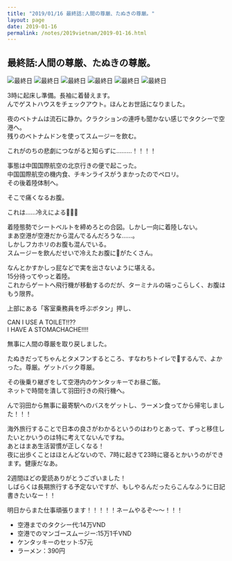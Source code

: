 ```yaml
---
title: "2019/01/16 最終話:人間の尊厳、たぬきの尊厳。"
layout: page
date: 2019-01-16
permalink: /notes/2019vietnam/2019-01-16.html
---
```


## 最終話:人間の尊厳、たぬきの尊厳。

![最終日](images/98.jpeg "最終日") 
![最終日](images/99.jpeg "最終日") 
![最終日](images/100.jpeg "最終日") 
![最終日](images/101.jpeg "最終日") 
![最終日](images/102.jpeg "最終日") 
![最終日](images/103.jpeg "最終日") 

3時に起床し準備。長袖に着替えます。  
んでゲストハウスをチェックアウト。ほんとお世話になりました。  
  
夜のベトナムは流石に静か。クラクションの連呼も聞かない感じでタクシーで空港へ。  
残りのベトナムドンを使ってスムージーを飲む。  
  
これがのちの悲劇につながると知らずに………！！！！  
  
事態は中国国際航空の北京行きの便で起こった。  
中国国際航空の機内食、チキンライスがうまかったのでペロリ。  
その後着陸体制へ。  
  
そこで痛くなるお腹。  
  
これは……冷えによる💩💩💩  
  
着陸態勢でシートベルトを締めろとの合図。しかし一向に着陸しない。  
まあ空港が空港だから混んでるんだろうな……。  
しかしフカホリのお腹も混んでいる。  
スムージーを飲んだせいで冷えたお腹に💩がたくさん。  
  
なんとかすかしっ屁などで実を出さないように堪える。  
15分待ってやっと着陸。  
これからゲートへ飛行機が移動するのだが、ターミナルの端っこらしく、お腹はもう限界。  
  
上部にある「客室乗務員を呼ぶボタン」押し、  
  
CAN I USE A TOILET!!??  
I HAVE A STOMACHACHE!!!!  
  
無事に人間の尊厳を取り戻しました。  
  
たぬきだってちゃんとタメフンするところ、すなわちトイレで💩するんで、よかった。尊厳。ゲットバック尊厳。
  
その後乗り継ぎをして空港内のケンタッキーでお昼ご飯。  
ネットで時間を潰して羽田行きの飛行機へ。  
  
んで羽田から無事に最寄駅へのバスをゲットし、ラーメン食ってから帰宅しました！！！  
  
海外旅行することで日本の良さがわかるというのはわりとあって、ずっと移住したいとかいうのは特に考えてないんですね。  
あとはまあ生活習慣が正しくなる！  
夜に出歩くことはほとんどないので、7時に起きて23時に寝るとかいうのができます。健康だなあ。  
  
2週間ほどの愛読ありがとうございました！  
しばらくは長期旅行する予定ないですが、もしやるんだったらこんなふうに日記書きたいなー！！  
  
明日からまた仕事頑張ります！！！！！ネームやるぞ〜〜！！！  

- 空港までのタクシー代:14万VND
- 空港でのマンゴースムージー:15万1千VND
- ケンタッキーのセット:57元
- ラーメン：390円